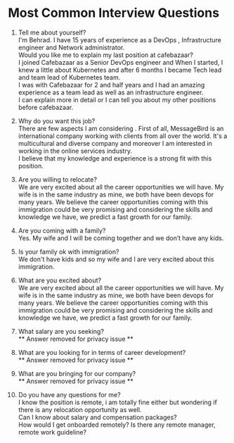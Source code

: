 # Most Common Interview Questions

1. Tell me about yourself?  
I'm Behrad. I have 15 years of experience as a DevOps , Infrastructure engineer and Network administrator.  
Would you like me to explain my last position at cafebazaar?  
I joined Cafebazaar as a Senior DevOps engineer and When I started, I knew a little about Kubernetes and after 6 months I became Tech lead and team lead of Kubernetes team.  
I was with Cafebazaar for 2 and half years and I had an amazing experience as a team lead as well as an infrastructure engineer.  
I can explain more in detail or I can tell you about my other positions before cafebazaar.  

2. Why do you want this job?  
There are few aspects I am considering . First of all, MessageBird is an international company working with clients from all over the world. It's a multicultural and diverse company  and moreover I am interested in working in the online services industry.  
I believe that my knowledge and experience is a strong fit with this position.

3. Are you willing to relocate?  
We are very excited about all the career opportunities we will have. My wife is in the same industry as mine, we both have been devops for many years. We believe the career opportunities coming with this immigration could be very promising and considering the skills and knowledge we have, we predict a fast growth for our family.

4. Are you coming with a family?  
Yes. My wife and I will be coming together and we don’t have any kids.

5. Is your family ok with immigration?  
We don't have kids and so my wife and I are very excited about this immigration.

6. What are you excited about?  
We are very excited about all the career opportunities we will have. My wife is in the same industry as mine, we both have been devops for many years. We believe the career opportunities coming with this immigration could be very promising and considering the skills and knowledge we have, we predict a fast growth for our family.

7. What salary are you seeking?  
** Answer removed for privacy issue **  

8. What are you looking for in terms of career development?  
** Answer removed for privacy issue **  

9. What are you bringing for our company?  
** Answer removed for privacy issue **  

9. Do you have any questions for me?  
I know the position is remote, i am totally fine either but wondering if there is any relocation opportunity as well.  
Can I know about salary and compensation packages?  
How would I get onboarded remotely? Is there any remote manager, remote work guideline?  


